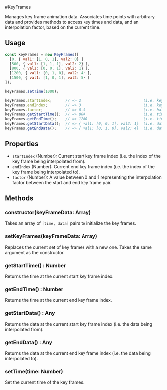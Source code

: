 #KeyFrames

Manages key frame animation data. Associates time points with arbitrary data and provides methods to access key times and data, and an interpolation factor, based on the current time.


## Usage

```js
const keyFrames = new KeyFrames([
  [0, { val1: [1, 0, 1], val2: 0} ],
  [500, { val1: [1, 1, 1], val2: 2} ],
  [800, { val1: [0, 0, 1], val2: 1} ],
  [1200, { val1: [0, 1, 0], val2: 4} ],
  [1500, { val1: [1, 0, 1], val2: 5} ]
]);

keyFrames.setTime(1000);

keyFrames.startIndex;      // => 2                            (i.e. key frame at time=800)
keyFrames.endIndex;        // => 3                            (i.e. key frame at time=1200)
keyFrames.factor;          // => 0.5                          (i.e. halfway between 800 and 1200)
keyFrames.getStartTime();  // => 800                          (i.e. time at index 2)
keyFrames.getEndTime();    // => 1200                         (i.e. time at index 3)
keyFrames.getStartData();  // => { val1: [0, 0, 1], val2: 1}  (i.e. data at index 2)
keyFrames.getEndData();    // => { val1: [0, 1, 0], val2: 4}  (i.e. data at index 3)

```

## Properties
- `startIndex` (Number): Current start key frame index (i.e. the index of the key frame being interpolated from).
- `endIndex` (Number): Current end key frame index (i.e. the index of the key frame being interpolated to).
- `factor` (Number): A value between 0 and 1 representing the interpolation factor between the start and end key frame pair.

## Methods

### constructor(keyFrameData: Array)

Takes an array of `[time, data]` pairs to initialize the key frames.


### setKeyFrames(keyFrameData: Array)

Replaces the current set of key frames with a new one. Takes the same argument as the constructor.


### getStartTime() : Number

Returns the time at the current start key frame index.


### getEndTime() : Number

Returns the time at the current end key frame index.


### getStartData() : Any

Returns the data at the current start key frame index (i.e. the data being interpolated from).


### getEndData() : Any

Returns the data at the current end key frame index (i.e. the data being interpolated to).


### setTime(time: Number)

Set the current time of the key frames.
